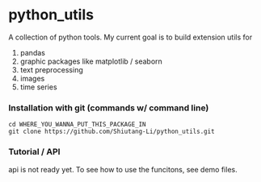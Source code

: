 # python_utils
A collection of python tools. My current goal is to build extension utils for  

1. pandas  
2. graphic packages like matplotlib / seaborn
3. text preprocessing  
4. images  
5. time series  

### Installation with git (commands w/ command line)

```
cd WHERE_YOU_WANNA_PUT_THIS_PACKAGE_IN 
git clone https://github.com/Shiutang-Li/python_utils.git
```

### Tutorial / API

api is not ready yet. To see how to use the funcitons, see demo files.
